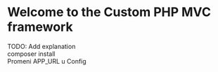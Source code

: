 # Welcome to the Custom PHP MVC framework
TODO: Add explanation<br>
composer install<br>
Promeni APP_URL u Config